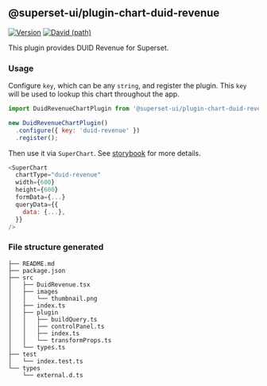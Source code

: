 ## @superset-ui/plugin-chart-duid-revenue

[![Version](https://img.shields.io/npm/v/@superset-ui/plugin-chart-duid-revenue.svg?style=flat-square)](https://img.shields.io/npm/v/@superset-ui/plugin-chart-duid-revenue.svg?style=flat-square)
[![David (path)](https://img.shields.io/david/apache-superset/superset-ui.svg?path=packages%2Fsuperset-ui-plugin-chart-duid-revenue&style=flat-square)](https://david-dm.org/apache-superset/superset-ui?path=packages/superset-ui-plugin-chart-duid-revenue)

This plugin provides DUID Revenue for Superset.

### Usage

Configure `key`, which can be any `string`, and register the plugin. This `key` will be used to lookup this chart throughout the app.

```js
import DuidRevenueChartPlugin from '@superset-ui/plugin-chart-duid-revenue';

new DuidRevenueChartPlugin()
  .configure({ key: 'duid-revenue' })
  .register();
```

Then use it via `SuperChart`. See [storybook](https://apache-superset.github.io/superset-ui/?selectedKind=plugin-chart-duid-revenue) for more details.

```js
<SuperChart
  chartType="duid-revenue"
  width={600}
  height={600}
  formData={...}
  queryData={{
    data: {...},
  }}
/>
```

### File structure generated

```
├── README.md
├── package.json
├── src
│   ├── DuidRevenue.tsx
│   ├── images
│   │   └── thumbnail.png
│   ├── index.ts
│   ├── plugin
│   │   ├── buildQuery.ts
│   │   ├── controlPanel.ts
│   │   ├── index.ts
│   │   └── transformProps.ts
│   └── types.ts
├── test
│   └── index.test.ts
└── types
    └── external.d.ts
```
